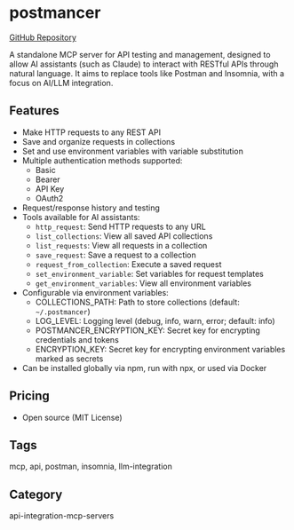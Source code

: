 # postmancer

[GitHub Repository](https://github.com/hijaz/postmancer)

A standalone MCP server for API testing and management, designed to allow AI assistants (such as Claude) to interact with RESTful APIs through natural language. It aims to replace tools like Postman and Insomnia, with a focus on AI/LLM integration.

## Features
- Make HTTP requests to any REST API
- Save and organize requests in collections
- Set and use environment variables with variable substitution
- Multiple authentication methods supported:
  - Basic
  - Bearer
  - API Key
  - OAuth2
- Request/response history and testing
- Tools available for AI assistants:
  - `http_request`: Send HTTP requests to any URL
  - `list_collections`: View all saved API collections
  - `list_requests`: View all requests in a collection
  - `save_request`: Save a request to a collection
  - `request_from_collection`: Execute a saved request
  - `set_environment_variable`: Set variables for request templates
  - `get_environment_variables`: View all environment variables
- Configurable via environment variables:
  - COLLECTIONS_PATH: Path to store collections (default: `~/.postmancer`)
  - LOG_LEVEL: Logging level (debug, info, warn, error; default: info)
  - POSTMANCER_ENCRYPTION_KEY: Secret key for encrypting credentials and tokens
  - ENCRYPTION_KEY: Secret key for encrypting environment variables marked as secrets
- Can be installed globally via npm, run with npx, or used via Docker

## Pricing
- Open source (MIT License)

## Tags
mcp, api, postman, insomnia, llm-integration

## Category
api-integration-mcp-servers